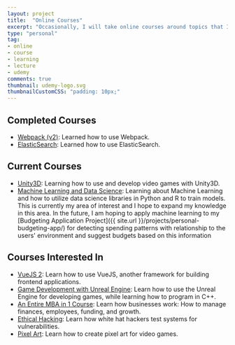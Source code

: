```yaml
---
layout: project
title:  "Online Courses"
excerpt: "Occasionally, I will take online courses around topics that I'm interested in, to further my knowledge in those areas. Currently taking courses for Data Science (in Python and R) and Unity3D."
type: "personal"
tag:
- online
- course
- learning
- lecture
- udemy
comments: true
thumbnail: udemy-logo.svg
thumbnailCustomCSS: "padding: 10px;"
---
```

## Completed Courses
* [Webpack (v2)](https://www.udemy.com/webpack-2-the-complete-developers-guide/): Learned how to use Webpack.
* [ElasticSearch](https://www.udemy.com/elasticsearch-complete-guide/): Learned how to use ElasticSearch.

## Current Courses
* [Unity3D](https://www.udemy.com/unitycourse/): Learning how to use and develop video games with Unity3D.
* [Machine Learning and Data Science](https://www.udemy.com/machinelearning/): Learning about Machine Learning and how to utilize data science libraries in Python and R to train models. This is currently my area of interest and I hope to expand my knowledge in this area. In the future, I am hoping to apply machine learning to my [Budgeting Application Project]({{ site.url }}/projects/personal-budgeting-app/) for detecting spending patterns with relationship to the users' environment and suggest budgets based on this information

## Courses Interested In
* [VueJS 2](https://www.udemy.com/vuejs-2-the-complete-guide/): Learn how to use VueJS, another framework for building frontend applications.
* [Game Development with Unreal Engine](https://www.udemy.com/unrealcourse/): Learn how to use the Unreal Engine for developing games, while learning how to program in C++.
* [An Entire MBA in 1 Course](https://www.udemy.com/an-entire-mba-in-1-courseaward-winning-business-school-prof/): Learn how businesses work: How to manage finances, employees, funding, and growth.
* [Ethical Hacking](https://www.udemy.com/learn-ethical-hacking-from-scratch/): Learn how white hat hackers test systems for vulnerabilities.
* [Pixel Art](https://www.udemy.com/pixel-art-for-video-games/): Learn how to create pixel art for video games.
